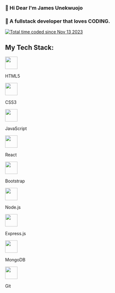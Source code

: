 ### 👋 Hi Dear I'm James Unekwuojo
### 🤔  A fullstack developer that loves CODING.  
<a href="https://wakatime.com/@018bc8ee-3be3-4ba3-a773-395aa19a0efe"><img src="https://wakatime.com/badge/user/018bc8ee-3be3-4ba3-a773-395aa19a0efe.svg" alt="Total time coded since Nov 13 2023" /></a>

## My Tech Stack:
<div styles="display:flex; flex-direction:row;">
  <div styles="display:flex; flex-direction:column">
    <img src="https://img.icons8.com/color/48/000000/html-5.png" width="40" height="40"/> 
    <p>HTML5</p>
  </div>

  <div styles="display:flex; flex-direction:column">
    <img src="https://img.icons8.com/color/48/000000/css3.png" width="40" height="40"/>
    <p>CSS3</p>
  </div>

  <div styles="display:flex; flex-direction:column">
    <img src="https://img.icons8.com/color/48/000000/javascript.png" width="40" height="40"/> 
    <p>JavaScript</p>
  </div>

  <div styles="display:flex; flex-direction:column">
    <img src="https://img.icons8.com/color/48/000000/react-native.png" width="40" height="40"/>
    <p>React</p>
  </div>

  <div styles="display:flex; flex-direction:column">
    <img src="https://img.icons8.com/color/48/000000/bootstrap.png" width="40" height="40"/>
    <p>Bootstrap</p>
  </div>

  <div>
    <img src="https://img.icons8.com/color/48/000000/nodejs.png" width="40" height="40"/> 
    <p>Node.js</p>
  </div>

  <div>
   <img src="https://img.icons8.com/color/48/000000/express.png" width="40" height="40"/> 
    <p>Express.js</p>
  </div>

  <div>
    <img src="https://img.icons8.com/color/48/000000/mongodb.png" width="40" height="40"/>
    <p>MongoDB</p>
  </div>

  <div>
    <img src="https://img.icons8.com/color/48/000000/git.png" width="40" height="40"/> 
    <p>Git</p>
  </div>
  
</div>









<!--
**Jamesunekwuojo/jamesunekwuojo** is a ✨ _special_ ✨ repository because its `README.md` (this file) appears on your GitHub profile.

Here are some ideas to get you started:

- 🔭 I’m currently working on ...
- 🌱 I’m currently learning ...
- 👯 I’m looking to collaborate on ...
- 🤔 I’m looking for help with ...
- 💬 Ask me about ...
- 📫 How to reach me: ...
- 😄 Pronouns: ...
- ⚡ Fun fact: ...
-->
